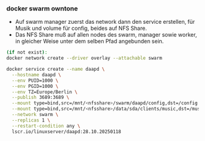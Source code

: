 ### docker swarm owntone

- Auf swarm manager zuerst das network dann den service erstellen, für Musik und volume für config, beides auf NFS Share.
- Das NFS Share muß auf allen nodes des swarm, manager sowie worker, in gleicher Weise unter dem selben Pfad angebunden sein. 
```bash
(if not exist):
docker network create --driver overlay --attachable swarm
```
```bash
docker service create --name daapd \
  --hostname daapd \
  --env PUID=1000 \
  --env PGID=1000 \
  --env TZ=Europe/Berlin \
  --publish 3689:3689 \
  --mount type=bind,src=/mnt/<nfsshare>/swarm/daapd/config,dst=/config \
  --mount type=bind,src=/mnt/<nfsshare>/data/sda/clients/music,dst=/music \
  --network swarm \
  --replicas 1 \
  --restart-condition any \
  lscr.io/linuxserver/daapd:28.10.20250118
  ```